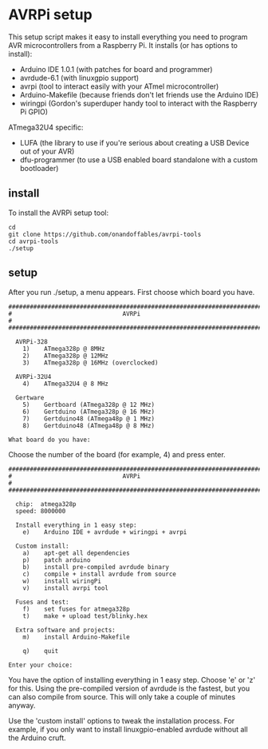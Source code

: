 AVRPi setup
===========

This setup script makes it easy to install everything you need to program AVR microcontrollers from a Raspberry Pi. It installs (or has options to install):

- Arduino IDE 1.0.1 (with patches for board and programmer)
- avrdude-6.1 (with linuxgpio support)
- avrpi (tool to interact easily with your ATmel microcontroller)
- Arduino-Makefile (because friends don't let friends use the Arduino IDE)
- wiringpi (Gordon's superduper handy tool to interact with the Raspberry Pi GPIO)

ATmega32U4 specific:

- LUFA (the library to use if you're serious about creating a USB Device out of your AVR)
- dfu-programmer (to use a USB enabled board standalone with a custom bootloader)

install
-------

To install the AVRPi setup tool:

	cd
	git clone https://github.com/onandoffables/avrpi-tools
	cd avrpi-tools
	./setup

setup
-----

After you run ./setup, a menu appears. First choose which board you have.

	#######################################################################
	#                               AVRPi                                 #
	#######################################################################

	  AVRPi-328
		1)    ATmega328p @ 8MHz
		2)    ATmega328p @ 12MHz
		3)    ATmega328p @ 16MHz (overclocked)

	  AVRPi-32U4
		4)    ATmega32U4 @ 8 MHz

	  Gertware
		5)    Gertboard (ATmega328p @ 12 MHz)
		6)    Gertduino (ATmega328p @ 16 MHz)
		7)    Gertduino48 (ATmega48p @ 1 MHz)
		8)    Gertduino48 (ATmega48p @ 8 MHz)

	What board do you have:

Choose the number of the board (for example, 4) and press enter.

	#######################################################################
	#                               AVRPi                                 #
	#######################################################################
	
	  chip:  atmega328p
	  speed: 8000000
	
	  Install everything in 1 easy step:
	    e)    Arduino IDE + avrdude + wiringpi + avrpi
	
	  Custom install:
	    a)    apt-get all dependencies
	    p)    patch arduino
	    b)    install pre-compiled avrdude binary
	    c)    compile + install avrdude from source
	    w)    install wiringPi
	    v)    install avrpi tool
	
	  Fuses and test:
	    f)    set fuses for atmega328p
	    t)    make + upload test/blinky.hex
	
	  Extra software and projects:
	    m)    install Arduino-Makefile
	
	    q)    quit
	
	Enter your choice:

You have the option of installing everything in 1 easy step. Choose 'e' or 'z' for this. Using the pre-compiled version of avrdude is the fastest, but you can also compile from source. This will only take a couple of minutes anyway.

Use the 'custom install' options to tweak the installation process. For example, if you only want to install linuxgpio-enabled avrdude without all the Arduino cruft.
